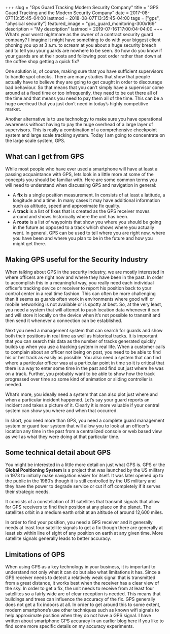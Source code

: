 +++
slug = "Gps Guard Tracking Modern Security Company"
title =  "GPS Guard Tracking and the Modern Security Company"
date = 2017-08-07T13:35:45-04:00
lastmod = 2018-08-07T13:35:45-04:00
tags = ["gps", "physical security"]
featured_image = "gps_guard_monitoring-300x169"
description = "My description"
lastmod = 2019-07-16T17:00:04-04:00
+++
What’s your worst nightmare as the owner of a contract security guard company?  I imagine it might have something to do with your biggest client phoning you up at 3 a.m. to scream at you about a huge security breach and to tell you your guards are nowhere to be seen.  So how do you know if your guards are at their posts and following post order rather than down at the coffee shop getting a quick fix?



One solution is, of course, making sure that you have sufficient supervisors to handle spot checks.  There are many studies that show that people actually have to believe they are going to get caught in order to discourage bad behaviour.   So that means that you can’t simply have a supervisor come around at a fixed time or too infrequently, they need to be out there all of the time and that means you need to pay them all of the time.  This can be a huge overhead that you just don’t need in today’s highly competitive market.



Another alternative is to use technology to make sure you have operational awareness without having to pay the huge overhead of a large layer of supervisors.  This is really a combination of a comprehensive checkpoint system and large scale tracking system.   Today I am going to concentrate on the large scale system, GPS.



## What can I get from GPS
While most people who have ever used a smartphone will have at least a passing acquaintance with GPS, lets look in a little more at some of the concepts you should be familiar with.  Here are some common terms you will need to understand when discussing GPS and navigation in general:  

* A **fix** is a single position measurement.  In consists of at least a latitude, a longitude and a time.  In many cases it may have additional information such as altitude, speed and approximate fix quality.
* A **track** is a list of fixes that is created as the GPS receiver moves around and shows historically where the unit has been.
* A **route** is a list of waypoints that show you where you should be going in the future as opposed to a track which shows where you actually went.
In general, GPS can be used to tell where you are right now, where you have been and where you plan to be in the future and how you might get there.



## Making GPS useful for the Security Industry
When talking about GPS in the security industry, we are mostly interested in where officers are right now and where they have been in the past.  In order to accomplish this in a meaningful way, you really need each individual officer’s tracking device or receiver to report his position back to your control center in a real time fashion.  This can often be more challenging than it seems as guards often work in environments where good wifi or mobile networking is not available or is spotty at best.  So, at the very least, you need a system that will attempt to push location data whenever it can and will store it locally on the device when it’s not possible to transmit and then send it whenever a connection can be established.



Next you need a management system that can search for guards and show both their positions in real time as well as historical tracks.  It is important that you can search this data as the number of tracks generated quickly builds up when you use a tracking system in real life.  When a customer calls to complain about an officer not being on post, you need to be able to find his or her track as easily as possible.   You also need a system that can find where a particular officer was at a particular point in time so it is critical that there is a way to enter some time in the past and find out just where he was on a track.  Further, you probably want to be able to show how the track progressed over time so some kind of animation or sliding controller is needed.



What’s more, you ideally need a system that can also plot just where and when a particular incident happened.  Let’s say your guard reports an incident and takes a picture of it.  Clearly it is more valuable if your central system can show you where and when that occurred.   



In short, you need more than GPS, you need a complete guard management system or guard tour system that will allow you to look at an officer’s location any time in the past from a centralized console or web based view as well as what they were doing at that particular time.

## Some technical detail about GPS
You might be interested in a little more detail on just what GPS is.  GPS or the **Global Positioning System** is a project that was launched by the US military in 1973 to initially make navigation easier for itself.  It was later opened up to the public in the 1980’s though it is still controlled by the US military and they have the power to degrade service or cut if off completely if it serves their strategic needs.  



It consists of a constellation of 31 satellites that transmit signals that allow for GPS receivers to find their position at any place on the planet.  The satellites orbit in a medium earth orbit at an altitude of around 12,600 miles.  



In order to find your position, you need a GPS receiver and it generally needs at least four satellite signals to get a fix though there are generally at least six within line of sight of any position on earth at any given time.  More satellite signals generally leads to better accuracy.



## Limitations of GPS
When using GPS as a key technology in your business, it is important to understand not only what it can do but also what limitations it has.  Since a GPS receiver needs to detect a relatively weak signal that is transmitted from a great distance, it works best when the receiver has a clear view of the sky.  In order to get a fix, the unit needs to receive from at least four satellites so a fairly wide arc of clear reception is needed.  This means that buildings and trees can influence the accuracy of the fix.  GPS generally does not get a fix indoors at all.  In order to get around this to some extent, modern smartphone’s use other techniques such as known wifi signals to help approximate position when they do not have a GPS signal.  I have written about smartphone GPS accuracy in an earlier blog here if you like to find some more specific details on my accuracy experiments.
